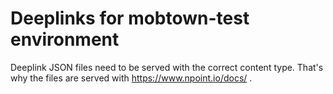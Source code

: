 # Deeplinks for mobtown-test environment

Deeplink JSON files need to be served with the correct content type. That's why
the files are served with https://www.npoint.io/docs/ .
